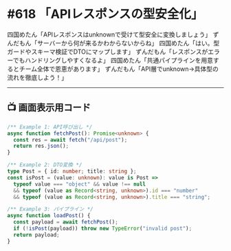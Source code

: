 # #618 「APIレスポンスの型安全化」

四国めたん「APIレスポンスはunknownで受けて型安全に変換しましょう」
ずんだもん「サーバーから何が来るかわからないからね」
四国めたん「はい。型ガードやスキーマ検証でDTOにマップします」
ずんだもん「レスポンスがエラーでもハンドリングしやすくなるよ」
四国めたん「共通パイプラインを用意するとチーム全体で恩恵があります」
ずんだもん「API層でunknown→具体型の流れを徹底しよう！」

---

## 📺 画面表示用コード

```typescript
/** Example 1: API呼び出し */
async function fetchPost(): Promise<unknown> {
  const res = await fetch("/api/post");
  return res.json();
}

/** Example 2: DTO変換 */
type Post = { id: number; title: string };
const isPost = (value: unknown): value is Post =>
  typeof value === "object" && value !== null
  && typeof (value as Record<string, unknown>).id === "number"
  && typeof (value as Record<string, unknown>).title === "string";

/** Example 3: パイプライン */
async function loadPost() {
  const payload = await fetchPost();
  if (!isPost(payload)) throw new TypeError("invalid post");
  return payload;
}
```
